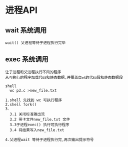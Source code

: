# 进程API
## wait 系统调用
```
wait() 父进程等待子进程执行完毕
```
## exec 系统调用
```
让子进程和父进程执行不同的程序
从可执行的程序加载代码和静态数据,并覆盖自己的代码段和静态数据段

shell
  wc p3.c >new_file.txt

1.shell 先找到 wc 可执行程序
2.shell fork() 
3.
  3.1 关闭标准输出流
  3.2 带卡文件new_file.txt 文件
  3.3子进程exec() 执行可执行程序
  3.4 将结果写入new_file.txt
  
4.父进程wait 等待子进程执行完,再次输出提示符号


```